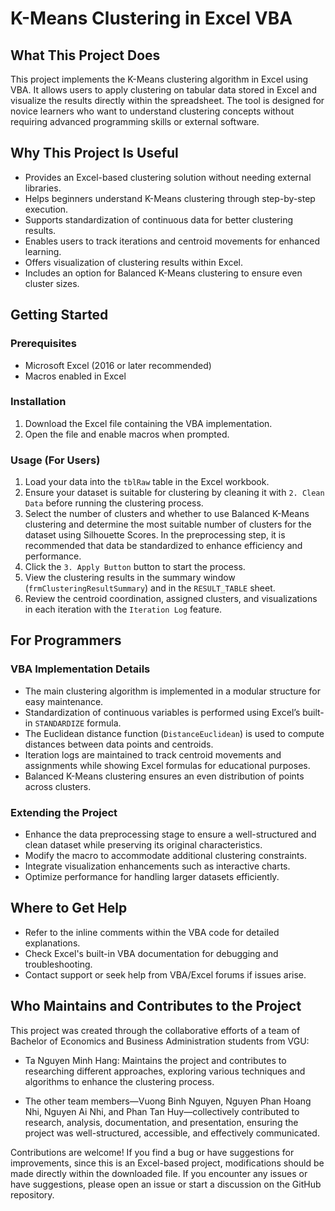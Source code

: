 # K-Means Clustering in Excel VBA

## What This Project Does

This project implements the K-Means clustering algorithm in Excel using VBA. It allows users to apply clustering on tabular data stored in Excel and visualize the results directly within the spreadsheet. The tool is designed for novice learners who want to understand clustering concepts without requiring advanced programming skills or external software.

## Why This Project Is Useful

- Provides an Excel-based clustering solution without needing external libraries.
- Helps beginners understand K-Means clustering through step-by-step execution.
- Supports standardization of continuous data for better clustering results.
- Enables users to track iterations and centroid movements for enhanced learning.
- Offers visualization of clustering results within Excel.
- Includes an option for Balanced K-Means clustering to ensure even cluster sizes.

## Getting Started

### Prerequisites

- Microsoft Excel (2016 or later recommended)
- Macros enabled in Excel

### Installation

1. Download the Excel file containing the VBA implementation.
2. Open the file and enable macros when prompted.

### Usage (For Users)

1. Load your data into the `tblRaw` table in the Excel workbook.
2. Ensure your dataset is suitable for clustering by cleaning it with `2. Clean Data` before running the clustering process.
3. Select the number of clusters and whether to use Balanced K-Means clustering and determine the most suitable number of clusters for the dataset using Silhouette Scores. In the preprocessing step, it is recommended that data be standardized to enhance efficiency and performance.
4. Click the `3. Apply Button` button to start the process.
5. View the clustering results in the summary window (`frmClusteringResultSummary`) and in the `RESULT_TABLE` sheet.
6. Review the centroid coordination, assigned clusters, and visualizations in each iteration with the `Iteration Log` feature.

## For Programmers

### VBA Implementation Details

- The main clustering algorithm is implemented in a modular structure for easy maintenance.
- Standardization of continuous variables is performed using Excel’s built-in `STANDARDIZE` formula.
- The Euclidean distance function (`DistanceEuclidean`) is used to compute distances between data points and centroids.
- Iteration logs are maintained to track centroid movements and assignments while showing Excel formulas for educational purposes.
- Balanced K-Means clustering ensures an even distribution of points across clusters.

### Extending the Project

- Enhance the data preprocessing stage to ensure a well-structured and clean dataset while preserving its original characteristics.
- Modify the macro to accommodate additional clustering constraints.
- Integrate visualization enhancements such as interactive charts.
- Optimize performance for handling larger datasets efficiently.

## Where to Get Help

- Refer to the inline comments within the VBA code for detailed explanations.
- Check Excel's built-in VBA documentation for debugging and troubleshooting.
- Contact support or seek help from VBA/Excel forums if issues arise.

## Who Maintains and Contributes to the Project

This project was created through the collaborative efforts of a team of Bachelor of Economics and Business Administration students from VGU:

- Ta Nguyen Minh Hang: Maintains the project and contributes to researching different approaches, exploring various techniques and algorithms to enhance the clustering process.

- The other team members—Vuong Binh Nguyen, Nguyen Phan Hoang Nhi, Nguyen Ai Nhi, and Phan Tan Huy—collectively contributed to research, analysis, documentation, and presentation, ensuring the project was well-structured, accessible, and effectively communicated.

Contributions are welcome! If you find a bug or have suggestions for improvements, since this is an Excel-based project, modifications should be made directly within the downloaded file. If you encounter any issues or have suggestions, please open an issue or start a discussion on the GitHub repository.

